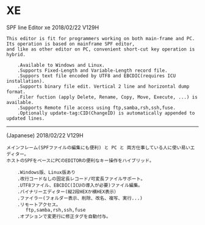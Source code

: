 # XE
SPF line Editor xe           2018/02/22 V129H

    This editor is fit for programmers working on both main-frame and PC.
    Its operation is based on mainframe SPF editor,
    and like as other editor on PC, convenient short-cut key operation is hybrid.

        .Available to Windows and Linux.
        .Supports Fixed-Length and Variable-Length record file.
        .Suppors text file encoded by UTF8 and EBCDIC(requires ICU installation).
        .Supports binary file edit. Vertical 2 line and horizontal dump format.
        .Filer fuction (apply Delete, Rename, Copy, Move, Execute, ...) is available.
        .Supports Remote file access using ftp,samba,rsh,ssh,fuse.
        .Optionally update-tag:CID(ChangeID) is automatically appended to updated lines.
*********************************************************************************************
(Japanese)                   2018/02/22 V129H

    メインフレーム(SPFファイルの編集にも便利) と PC と 両方仕事している人に使い易いエディター。
    ホストのSPFをベースにPCのEDITORの便利なキー操作をハイブリッド。

        .Windows版、Linux版あり
        .改行コードなしの固定長レコード/可変長ファイルサポート。
        .UTF8ファイル、EBCDIC(ICUの導入が必要)ファイル編集。
        .バイナリーエディター(縦2段HEXか横HEX表示）
        .ファイラー(フォルダー表示、削除、改名、複写、実行...)
        .リモートアクセス。
           ftp,samba,rsh,ssh,fuse
        .オプションで変更行に修正タグを自動付与。
